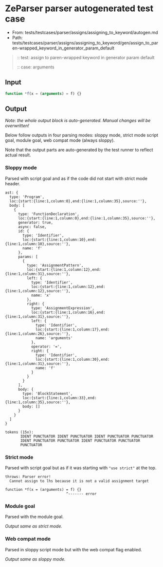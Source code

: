 # ZeParser parser autogenerated test case

- From: tests/testcases/parser/assigns/assigning_to_keyword/autogen.md
- Path: tests/testcases/parser/assigns/assigning_to_keyword/gen/assign_to_paren-wrapped_keyword_in_generator_param_default

> :: test: assign to paren-wrapped keyword in generator param default
>
> :: case: arguments

## Input


`````js
function *f(x = (arguments) = f) {}
`````

## Output

_Note: the whole output block is auto-generated. Manual changes will be overwritten!_

Below follow outputs in four parsing modes: sloppy mode, strict mode script goal, module goal, web compat mode (always sloppy).

Note that the output parts are auto-generated by the test runner to reflect actual result.

### Sloppy mode

Parsed with script goal and as if the code did not start with strict mode header.

`````
ast: {
  type: 'Program',
  loc:{start:{line:1,column:0},end:{line:1,column:35},source:''},
  body: [
    {
      type: 'FunctionDeclaration',
      loc:{start:{line:1,column:0},end:{line:1,column:35},source:''},
      generator: true,
      async: false,
      id: {
        type: 'Identifier',
        loc:{start:{line:1,column:10},end:{line:1,column:10},source:''},
        name: 'f'
      },
      params: [
        {
          type: 'AssignmentPattern',
          loc:{start:{line:1,column:12},end:{line:1,column:31},source:''},
          left: {
            type: 'Identifier',
            loc:{start:{line:1,column:12},end:{line:1,column:12},source:''},
            name: 'x'
          },
          right: {
            type: 'AssignmentExpression',
            loc:{start:{line:1,column:16},end:{line:1,column:31},source:''},
            left: {
              type: 'Identifier',
              loc:{start:{line:1,column:17},end:{line:1,column:26},source:''},
              name: 'arguments'
            },
            operator: '=',
            right: {
              type: 'Identifier',
              loc:{start:{line:1,column:30},end:{line:1,column:31},source:''},
              name: 'f'
            }
          }
        }
      ],
      body: {
        type: 'BlockStatement',
        loc:{start:{line:1,column:33},end:{line:1,column:35},source:''},
        body: []
      }
    }
  ]
}

tokens (15x):
       IDENT PUNCTUATOR IDENT PUNCTUATOR IDENT PUNCTUATOR PUNCTUATOR
       IDENT PUNCTUATOR PUNCTUATOR IDENT PUNCTUATOR PUNCTUATOR
       PUNCTUATOR
`````

### Strict mode

Parsed with script goal but as if it was starting with `"use strict"` at the top.

`````
throws: Parser error!
  Cannot assign to lhs because it is not a valid assignment target

function *f(x = (arguments) = f) {}
                            ^------- error
`````


### Module goal

Parsed with the module goal.

_Output same as strict mode._

### Web compat mode

Parsed in sloppy script mode but with the web compat flag enabled.

_Output same as sloppy mode._
